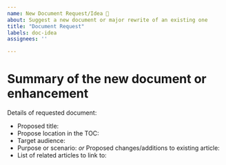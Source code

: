 ```yaml
---
name: New Document Request/Idea 🚀
about: Suggest a new document or major rewrite of an existing one
title: "Document Request"
labels: doc-idea
assignees: ''

---
```


# Summary of the new document or enhancement

<!--
A clear and concise description of purpose the new document. Why it is needed? What gap is it
filling? Who is the intended audience? What is the intended scenario being addressed?

Try formulating it in user story style (if applicable):

'As a user I need a document about X so that I can Y.' with X being the problem or scenario and Y
being the purpose and/or target audience for the document.

Be sure to change the issue title. Titles should be brief and meaningful.
-->

Details of requested document:

- Proposed title:
- Propose location in the TOC:
- Target audience:
- Purpose or scenario:
  _or_
  Proposed changes/additions to existing article:
- List of related articles to link to:
